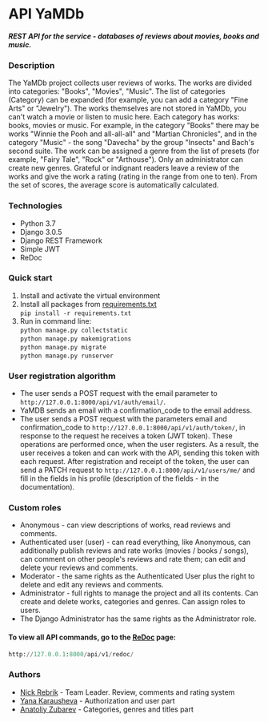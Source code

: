 # API YaMDb
 ***REST API for the service - databases of reviews about movies, books and music.***
### Description
The YaMDb project collects user reviews of works. The works are divided into categories: "Books", "Movies", "Music". The list of categories (Category) can be expanded (for example, you can add a category "Fine Arts" or "Jewelry"). The works themselves are not stored in YaMDb, you can't watch a movie or listen to music here. Each category has works: books, movies or music. For example, in the category "Books" there may be works "Winnie the Pooh and all-all-all" and "Martian Chronicles", and in the category "Music" - the song "Davecha" by the group "Insects" and Bach's second suite. The work can be assigned a genre from the list of presets (for example, "Fairy Tale", "Rock" or "Arthouse"). Only an administrator can create new genres. Grateful or indignant readers leave a review of the works and give the work a rating (rating in the range from one to ten). From the set of scores, the average score is automatically calculated.

### Technologies

- Python 3.7
- Django 3.0.5
- Django REST Framework
- Simple JWT
- ReDoc

### Quick start

1. Install and activate the virtual environment
2. Install all packages from [requirements.txt](https://github.com/nick-rebrik/API_YaMDb/blob/master/requirements.txt)<br>
  ```pip install -r requirements.txt```
3. Run in command line:<br>
  ```python manage.py collectstatic```<br>
  ```python manage.py makemigrations```<br>
  ```python manage.py migrate```<br>
  ```python manage.py runserver```

### User registration algorithm

- The user sends a POST request with the email parameter to ```http://127.0.0.1:8000/api/v1/auth/email/```.
- YaMDB sends an email with a confirmation_code to the email address.
- The user sends a POST request with the parameters email and confirmation_code to ```http://127.0.0.1:8000/api/v1/auth/token/```, in response to the request he receives a token (JWT token). These operations are performed once, when the user registers. As a result, the user receives a token and can work with the API, sending this token with each request. After registration and receipt of the token, the user can send a PATCH request to ```http://127.0.0.1:8000/api/v1/users/me/``` and fill in the fields in his profile (description of the fields - in the documentation).

### Custom roles

- Anonymous - can view descriptions of works, read reviews and comments.
- Authenticated user (user) - can read everything, like Anonymous, can additionally publish reviews and rate works (movies / books / songs), can comment on other people's reviews and rate them; can edit and delete your reviews and comments.
- Moderator - the same rights as the Authenticated User plus the right to delete and edit any reviews and comments.
- Administrator - full rights to manage the project and all its contents. Can create and delete works, categories and genres. Can assign roles to users.
- The Django Administrator has the same rights as the Administrator role.

#### To view all API commands, go to the [ReDoc](http://127.0.0.1:8000/api/v1/redoc/) page:
```python
http://127.0.0.1:8000/api/v1/redoc/
```

### Authors

- [Nick Rebrik](https://github.com/nick-rebrik) - Team Leader. Review, comments and rating system
- [Yana Karausheva](https://github.com/anay2103) - Authorization and user part
- [Anatoliy Zubarev](https://github.com/anatoliy-zubarev) - Categories, genres and titles part
